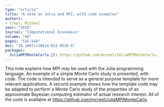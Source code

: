 ```yaml
---
type: "article"
title: "A note on Julia and MPI, with code examples"
authors:
- Creel, Michael
year: "2016"
journal: "Computational Economics"
volume: "48"
pages: "535-546"
doi: "10.1007/s10614-015-9516-5"
packages:
  JuliaMPIMonteCarlo.jl: https://github.com/mcreel/JuliaMPIMonteCarlo.jl
---
```

This note explains how MPI may be used with the Julia programming language. An example of a simple Monte Carlo study is presented, with code. The code is intended to serve as a general purpose template for more relevant applications. A second example shows how the template code may be adapted to perform a Monte Carlo study of the properties of an approximate Bayesian computing estimator of actual research interest. All of the code is available at https://github.com/mcreel/JuliaMPIMonteCarlo.
